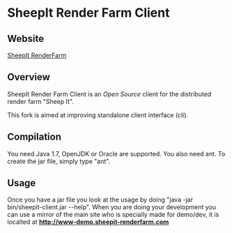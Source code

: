 # SheepIt Render Farm Client

## Website

[SheepIt RenderFarm](https://www.sheepit-renderfarm.com)

## Overview

SheepIt Render Farm Client is an *Open Source* client for the distributed render farm "Sheep It".

This fork is aimed at improving standalone client interface (cli).

## Compilation

You need Java 1.7, OpenJDK or Oracle are supported.
You also need ant.
To create the jar file, simply type "ant".

## Usage

Once you have a jar file you look at the usage by doing "java -jar bin/sheepit-client.jar --help".
When you are doing your development you can use a mirror of the main site who is specially made for demo/dev, it is localted at **http://www-demo.sheepit-renderfarm.com**
